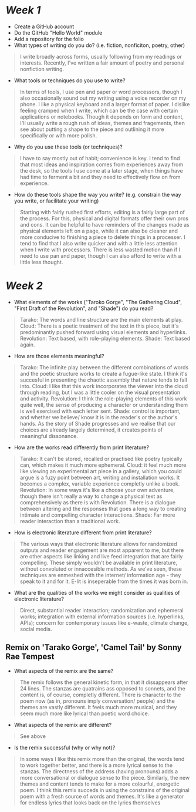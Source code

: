 # *Week 1*

- Create a GitHub account
- Do the GitHub "Hello World" module
- Add a repository for the folio
- What types of writing do you do? (i.e. fiction, nonficiton, poetry, other)
> I write broadly across forms, usually following from my readings or interests. Recently, I've  written a fair amount of poetry and personal nonfiction writing. 
- What tools or techniques do you use to write? 
> In terms of tools, I use pen and paper or word processors, though I also occasionally sound out my writing using a voice recorder on my phone. I like a physical keyboard and a larger format of paper. I dislike feeling cramped when I write, which can be the case with certain applications or notebooks. Though it depends on form and content, I'll usually write a rough rush of ideas, themes and fragements, then see about putting a shape to the piece and outlining it more specifically or with more polish. 
- Why do you use these tools (or techniques)?
> I have to say mostly out of habit; convenience is key. I tend to find that most ideas and inspiration comes from experiences away from the desk, so the tools I use come at a later stage, when things have had time to ferment a bit and they need to effectively flow on from experience.
- How do these tools shape the way you write? (e.g. constrain the way you write, or facilitate your writing)
> Starting with fairly rushed first efforts, editing is a fairly large part of the process. For this, physical and digital formats offer their own pros and cons. It can be helpful to have reminders of the changes made as physical elements left on a page, while it can also be cleaner and more conducive to finishing a piece to delete things in a processer. I tend to find that I also write quicker and with a little less attention when I write with processors. There is less wasted motion than if I need to use pan and paper, though I can also afford to write with a little less thought. 

# *Week 2*

- What elements of the works ("Taroko Gorge", "The Gathering Cloud", "First Draft of the Revolution", and "Shade") do you read?
> Tarako: The words and line structure are the main elements at play. Cloud: There is a poetic treatment of the text in this piece, but it's predominantly pushed forward using visual elements and hyperlinks. Revolution: Text based, with role-playing elements. Shade: Text based again.
- How are those elements meaningful?
> Tarako: The infinite play between the different combinations of words and the poetic structure works to create a fugue-like state. I think it's succesful in presenting the chaotic assembly that nature tends to fall into. Cloud: I like that this work incorporates the viewer into the cloud through reading, but I was a little cooler on the visual presentation and activity. Revolution: I think the role-playing elements of this work quite well, the sense of producing a character or understanding them is well exercised with each letter sent. Shade: control is important, and whether we believe/ know it is in the reader's or the author's hands. As the story of Shade progresses and we realise that our choices are already largely determined, it creates points of meaningful dissonance.
- How are the works read differently from print literature?
> Tarako: It can't be stored, recalled or practised like poetry typically can, which makes it much more ephemeral. Cloud: it feel much more like viewing an experimental art piece in a gallery, which you could argue is a fuzy point between art, writing and installation works. It becomes a complex, variable experience completly unlike a book. Revolution: In some ways it's like a choose your own adventure, though there isn't really a way to change a physical text as comprehensively as there is with Revolution. There is a dialogue between altering and the responses that goes a long way to creating intimate and compelling character interactions. Shade: Far more reader interaction than a traditional work.
- How is electronic literature different from print literature?
> The various ways that electronic literature allows for randomized outputs and reader engagement are most apparent to me, but there are other aspects like linking and live feed integration that are fairly compelling. These simply wouldn't be available in print literature, without convoluted or innaccesible methods. As we've seen, these techniques are enmeshed with the internet/ information age - they speak to it and for it. E-lit is inseperable from the times it was born in.
- What are the qualities of the works we might consider as qualities of electronic literature?
> Direct, substantial reader interaction; randomization and ephemeral works; integration with external information sources (i.e. hyperlinks, APIs); concern for contemporary issues like e-waste, climate change, social media.


## Remix on 'Tarako Gorge', 'Camel Tail' by Sonny Rae Tempest
- What aspects of the remix are the same?
> The remix follows the general kinetic form, in that it dissappears after 24 lines. The stanzas are quatrains ass opposed to sonnets, and the content is, of course, completly different. There is character to the poem now (as in, pronouns imply conversation/ people) and the themes are vastly different. It feels much more musical, and they seem much more like lyrical than poetic word choice.
- What aspects of the remix are different?
> See above
- Is the remix successful (why or why not)?
> In some ways I like this remix more than the original, the words tend to work together better, and there is a more lyrical sense to the stanzas. The directness of the address (having pronouns) adds a more conversational or dialogue sense to the piece. Similarly, the new themes and content tends to make for a more colourful, energetic poem. I think this remix succeds in using the constrains of the original poem with a fresh source of words and themes. It's like a generator for endless lyrics that looks back on the lyrics themselves
